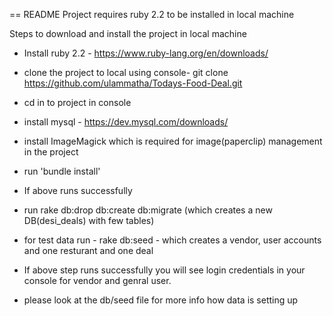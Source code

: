 == README
Project requires ruby  2.2 to be installed in local machine

Steps to download and install the project in local machine

*  Install ruby 2.2 - https://www.ruby-lang.org/en/downloads/
* clone the project to local using console- git clone https://github.com/ulammatha/Todays-Food-Deal.git
* cd in to project in console 
* install mysql - https://dev.mysql.com/downloads/
* install ImageMagick which is required for image(paperclip) management in the project
* run 'bundle install'
* If above runs successfully
* run rake db:drop db:create db:migrate (which creates a new DB(desi_deals) with few tables)
* for test data run - rake db:seed  - which creates a vendor, user accounts and one resturant and one deal
* If above step runs successfully you will see login credentials in your console for vendor and genral user.

* please look at the db/seed file for more info how data is setting up

